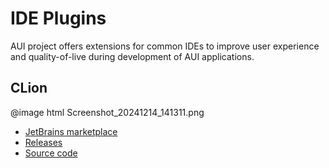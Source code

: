# IDE Plugins

AUI project offers extensions for common IDEs to improve user experience and quality-of-live during development of AUI
applications.

## CLion

@image html Screenshot_20241214_141311.png

- [JetBrains marketplace](https://plugins.jetbrains.com/plugin/26118-aui-framework-support)
- [Releases](https://github.com/aui-framework/ide-plugin-clion/releases)
- [Source code](https://github.com/aui-framework/ide-plugin-clion)
